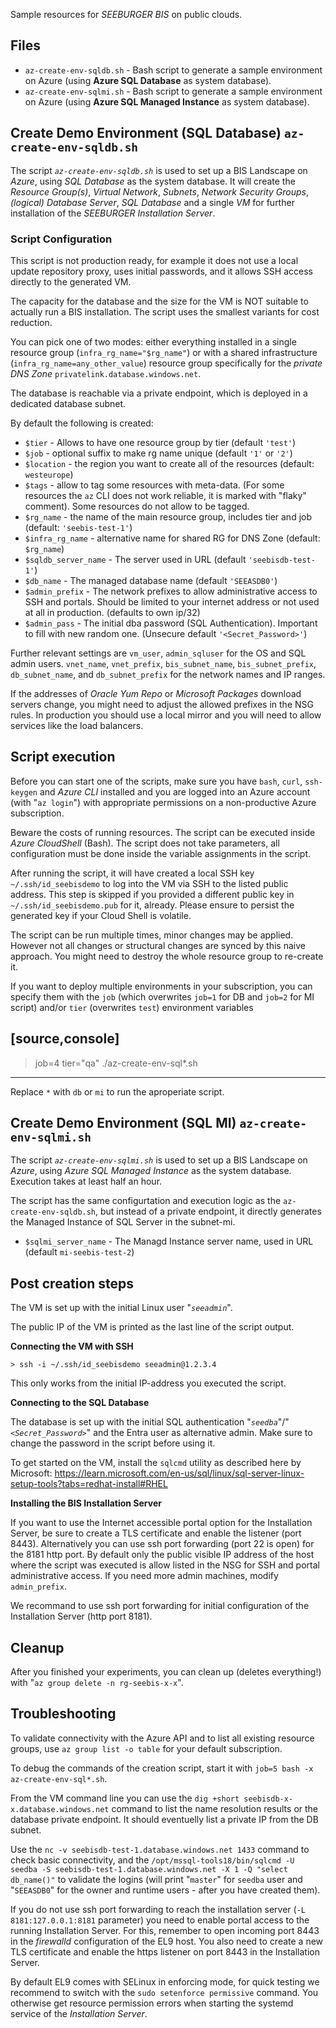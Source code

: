 Sample resources for *SEEBURGER BIS* on public clouds.

## Files

* `az-create-env-sqldb.sh` - Bash script to generate a sample environment on Azure (using **Azure SQL Database** as system database).
* `az-create-env-sqlmi.sh` - Bash script to generate a sample environment on Azure (using **Azure SQL Managed Instance** as system database).


## Create Demo Environment (SQL Database) `az-create-env-sqldb.sh`

The script *`az-create-env-sqldb.sh`* is used to set up a BIS Landscape on _Azure_, using _SQL Database_ as the system database.
It will create the _Resource Group(s)_, _Virtual Network_, _Subnets_, _Network Security Groups_, _(logical) Database Server_, _SQL Database_ and a single _VM_ for further installation of the _SEEBURGER Installation Server_.

### Script Configuration

This script is not production ready, for example it does not use a local update repository proxy, uses initial passwords, and it allows SSH access directly to the generated VM.

The capacity for the database and the size for the VM is NOT suitable to actually run a BIS installation.
The script uses the smallest variants for cost reduction.

You can pick one of two modes: either everything installed in a single resource group (`infra_rg_name="$rg_name"`) or with a shared infrastructure (`infra_rg_name=any_other_value`) resource group specifically for the _private DNS Zone_ `privatelink.database.windows.net`.

The database is reachable via a private endpoint, which is deployed in a dedicated database subnet.

By default the following is created:

* `$tier` - Allows to have one resource group by tier (default `'test'`)
* `$job` - optional suffix to make rg name unique (default `'1'` or `'2'`)
* `$location` - the region you want to create all of the resources (default: ``westeurope``)
* `$tags` - allow to tag some resources with meta-data. (For some resources the `az` CLI does not work reliable, it is marked with "flaky" comment).
Some resources do not allow to be tagged.
* `$rg_name` - the name of the main resource group, includes tier and job (default: `'seebis-test-1'`)
* `$infra_rg_name` - alternative name for shared RG for DNS Zone (default: `$rg_name`)
* `$sqldb_server_name` - The server used in URL (default `'seebisdb-test-1'`)
* `$db_name` - The managed database name (default `'SEEASDB0'`)
* `$admin_prefix` - The network prefixes to allow administrative access to SSH and portals.
Should be limited to your internet address or not used at all in production.
(defaults to own ip/32)
* `$admin_pass` - The initial dba password (SQL Authentication).
Important to fill with new random one. (Unsecure default `'<Secret_Password>'`)

Further relevant settings are `vm_user`, `admin_sqluser` for the OS and SQL admin users.
`vnet_name`, `vnet_prefix`, `bis_subnet_name`, `bis_subnet_prefix`, `db_subnet_name`, and `db_subnet_prefix` for the network names and IP ranges.

If the addresses of _Oracle Yum Repo_ or _Microsoft Packages_ download servers change, you might need to adjust the allowed prefixes in the NSG rules.
In production you should use a local mirror and you will need to allow services like the load balancers.


## Script execution

Before you can start one of the scripts, make sure you have `bash`, `curl`, `ssh-keygen` and _Azure CLI_ installed and you are logged into an Azure account (with "`az login`") with appropriate permissions on a non-productive Azure subscription.

Beware the costs of running resources.
The script can be executed inside _Azure CloudShell_ (Bash).
The script does not take parameters, all configuration must be done inside the variable assignments in the script.

After running the script, it will have created a local SSH key `~/.ssh/id_seebisdemo` to log into the VM via SSH to the listed public address.
This step is skipped if you provided a different public key in `~/.ssh/id_seebisdemo.pub` for it, already.
Please ensure to persist the generated key if your Cloud Shell is volatile.

The script can be run multiple times, minor changes may be applied.
However not all changes or structural changes are synced by this naive approach.
You might need to destroy the whole resource group to re-create it.

If you want to deploy multiple environments in your subscription, you can specify them with the `job`  (which overwrites `job=1` for DB and `job=2` for MI script) and/or `tier` (overwrites `test`) environment variables

[source,console]
----
> job=4 tier="qa" ./az-create-env-sql*.sh
----

Replace `*` with `db` or `mi` to run the aproperiate script.


## Create Demo Environment (SQL MI) `az-create-env-sqlmi.sh`

The script *`az-create-env-sqlmi.sh`* is used to set up a BIS Landscape on _Azure_, using _Azure SQL Managed Instance_ as the system database.
Execution takes at least half an hour.

The script has the same configurtation and execution logic as the `az-create-env-sqldb.sh`, but instead of a private endpoint, it directly generates the Managed Instance of SQL Server in the subnet-mi.

* `$sqlmi_server_name` - The Managd Instance server name, used in URL (default `mi-seebis-test-2`)


## Post creation steps

The VM is set up with the initial Linux user "*`seeadmin`*".

The public IP of the VM is printed as the last line of the script output.

**Connecting the VM with SSH**

```console
> ssh -i ~/.ssh/id_seebisdemo seeadmin@1.2.3.4
```

This only works from the initial IP-address you executed the script.


**Connecting to the SQL Database**

The database is set up with the initial SQL authentication "*`seedba`*"/"*`<Secret_Password>`*" and the Entra user as alternative admin.
Make sure to change the password in the script before using it.

To get started on the VM, install the `sqlcmd` utility as described here by Microsoft:
https://learn.microsoft.com/en-us/sql/linux/sql-server-linux-setup-tools?tabs=redhat-install#RHEL


**Installing the BIS Installation Server**

If you want to use the Internet accessible portal option for the Installation Server, be sure to create a TLS certificate and enable the listener (port 8443).
Alternatively you can use ssh port forwarding (port 22 is open) for the 8181 http port.
By default only the public visible IP address of the host where the script was executed is allow listed in the NSG for SSH and portal administrative access.
If you need more admin machines, modify `admin_prefix`.

We recommand to use ssh port forwarding for initial configuration of the Installation Server (http port 8181).


## Cleanup

After you finished your experiments, you can clean up (deletes everything!) with "`az group delete -n rg-seebis-x-x`".


## Troubleshooting

To validate connectivity with the Azure API and to list all existing resource groups, use `az group list -o table` for your default subscription.

To debug the commands of the creation script, start it with `job=5 bash -x az-create-env-sql*.sh`.

From the VM command line you can use the `dig +short seebisdb-x-x.database.windows.net` command to list the name resolution results or the database private endpoint.
It should eventuelly list a private IP from the DB subnet.

Use the `nc -v seebisdb-test-1.database.windows.net 1433` command to check basic connectivity, and the `/opt/mssql-tools18/bin/sqlcmd -U seedba -S seebisdb-test-1.database.windows.net -X 1 -Q "select db_name()"` to validate the logins (will print "`master`" for `seedba` user and "`SEEASDB0`" for the owner and runtime users - after you have created them).

If you do not use ssh port forwarding to reach the installation server (`-L 8181:127.0.0.1:8181` parameter) you need to enable portal access to the running Installation Server.
For this, remember to open incoming port 8443 in the _firewalld_ configuration of the EL9 host.
You also need to create a new TLS certificate and enable the https listener on port 8443 in the Installation Server.

By default EL9 comes with SELinux in enforcing mode, for quick testing we recommend to switch with the `sudo setenforce permissive` command.
You otherwise get resource permission errors when starting the systemd service of the _Installation Server_.

